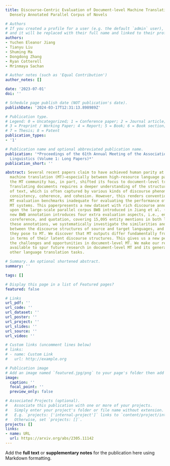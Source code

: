 ```yaml
---
title: Discourse-Centric Evaluation of Document-level Machine Translation with a New
  Densely Annotated Parallel Corpus of Novels

# Authors
# If you created a profile for a user (e.g. the default `admin` user), write the username (folder name) here
# and it will be replaced with their full name and linked to their profile.
authors:
- Yuchen Eleanor Jiang
- Tianyu Liu
- Shuming Ma
- Dongdong Zhang
- Ryan Cotterell
- Mrinmaya Sachan

# Author notes (such as 'Equal Contribution')
author_notes: []

date: '2023-07-01'
doi: ''

# Schedule page publish date (NOT publication's date).
publishDate: '2024-03-17T12:31:13.898989Z'

# Publication type.
# Legend: 0 = Uncategorized; 1 = Conference paper; 2 = Journal article;
# 3 = Preprint / Working Paper; 4 = Report; 5 = Book; 6 = Book section;
# 7 = Thesis; 8 = Patent
publication_types:
- '1'

# Publication name and optional abbreviated publication name.
publication: '*Proceedings of the 61th Annual Meeting of the Association for Computational
  Linguistics (Volume 1: Long Papers)*'
publication_short: ''

abstract: Several recent papers claim to have achieved human parity at sentence-level
  machine translation (MT)—especially between high-resource language pairs. In response,
  the MT community has, in part, shifted its focus to document-level translation.
  Translating documents requires a deeper understanding of the structure and meaning
  of text, which is often captured by various kinds of discourse phenomena such as
  consistency, coherence, and cohesion. However, this renders conventional sentence-level
  MT evaluation benchmarks inadequate for evaluating the performance of context-aware
  MT systems. This paperpresents a new dataset with rich discourse annotations, built
  upon the large-scale parallel corpus BWB introduced in Jiang et al. (2022a). The
  new BWB annotation introduces four extra evaluation aspects, i.e., entity, terminology,
  coreference, and quotation, covering 15,095 entity mentions in both languages. Using
  these annotations, we systematically investigate the similarities and differences
  between the discourse structures of source and target languages, and the challenges
  they pose to MT. We discover that MT outputs differ fundamentally from human translations
  in terms of their latent discourse structures. This gives us a new perspective on
  the challenges and opportunities in document-level MT. We make our resource publicly
  available to spur future research in document-level MT and its generalization to
  other language translation tasks.

# Summary. An optional shortened abstract.
summary: ''

tags: []

# Display this page in a list of Featured pages?
featured: false

# Links
url_pdf: ''
url_code: ''
url_dataset: ''
url_poster: ''
url_project: ''
url_slides: ''
url_source: ''
url_video: ''

# Custom links (uncomment lines below)
# links:
# - name: Custom Link
#   url: http://example.org

# Publication image
# Add an image named `featured.jpg/png` to your page's folder then add a caption below.
image:
  caption: ''
  focal_point: ''
  preview_only: false

# Associated Projects (optional).
#   Associate this publication with one or more of your projects.
#   Simply enter your project's folder or file name without extension.
#   E.g. `projects: ['internal-project']` links to `content/project/internal-project/index.md`.
#   Otherwise, set `projects: []`.
projects: []
links:
- name: URL
  url: https://arxiv.org/abs/2305.11142
---
```


Add the **full text** or **supplementary notes** for the publication here using Markdown formatting.
